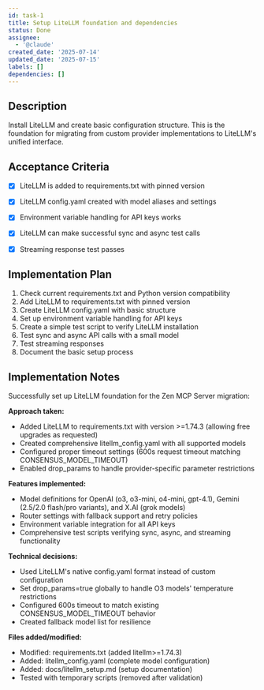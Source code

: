 ```yaml
---
id: task-1
title: Setup LiteLLM foundation and dependencies
status: Done
assignee:
  - '@claude'
created_date: '2025-07-14'
updated_date: '2025-07-15'
labels: []
dependencies: []
---
```


## Description

Install LiteLLM and create basic configuration structure. This is the foundation for migrating from custom provider implementations to LiteLLM's unified interface.

## Acceptance Criteria

- [x] LiteLLM is added to requirements.txt with pinned version
- [x] LiteLLM config.yaml created with model aliases and settings
- [x] Environment variable handling for API keys works
- [x] LiteLLM can make successful sync and async test calls
- [x] Streaming response test passes


## Implementation Plan

1. Check current requirements.txt and Python version compatibility
2. Add LiteLLM to requirements.txt with pinned version
3. Create LiteLLM config.yaml with basic structure
4. Set up environment variable handling for API keys
5. Create a simple test script to verify LiteLLM installation
6. Test sync and async API calls with a small model
7. Test streaming responses
8. Document the basic setup process
## Implementation Notes

Successfully set up LiteLLM foundation for the Zen MCP Server migration:

**Approach taken:**
- Added LiteLLM to requirements.txt with version >=1.74.3 (allowing free upgrades as requested)
- Created comprehensive litellm_config.yaml with all supported models
- Configured proper timeout settings (600s request timeout matching CONSENSUS_MODEL_TIMEOUT)
- Enabled drop_params to handle provider-specific parameter restrictions

**Features implemented:**
- Model definitions for OpenAI (o3, o3-mini, o4-mini, gpt-4.1), Gemini (2.5/2.0 flash/pro variants), and X.AI (grok models)
- Router settings with fallback support and retry policies
- Environment variable integration for all API keys
- Comprehensive test scripts verifying sync, async, and streaming functionality

**Technical decisions:**
- Used LiteLLM's native config.yaml format instead of custom configuration
- Set drop_params=true globally to handle O3 models' temperature restrictions
- Configured 600s timeout to match existing CONSENSUS_MODEL_TIMEOUT behavior
- Created fallback model list for resilience

**Files added/modified:**
- Modified: requirements.txt (added litellm>=1.74.3)
- Added: litellm_config.yaml (complete model configuration)
- Added: docs/litellm_setup.md (setup documentation)
- Tested with temporary scripts (removed after validation)
